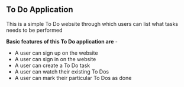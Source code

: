 ## To Do Application

This is a simple To Do website through which users can list what tasks needs to be performed 

**Basic features of this To Do application are** -

- A user can sign up on the website 
- A user can sign in on the website 
- A user can create a To Do task
- A user can watch their existing To Dos
- A user can mark their particular To Dos as done 